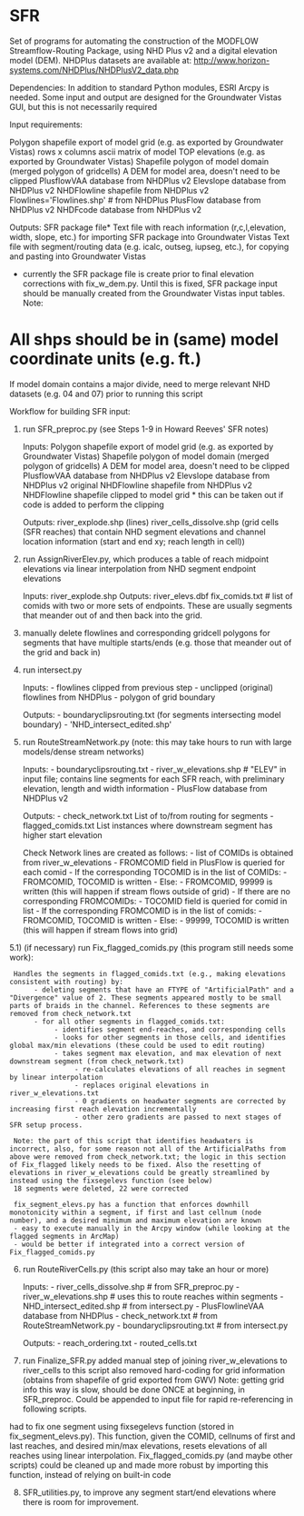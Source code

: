 SFR
===
Set of programs for automating the construction of the MODFLOW Streamflow-Routing Package, using NHD Plus v2 and a digital elevation model (DEM).
NHDPlus datasets are available at: http://www.horizon-systems.com/NHDPlus/NHDPlusV2_data.php


Dependencies:
In addition to standard Python modules, ESRI Arcpy is needed.
Some input and output are designed for the Groundwater Vistas GUI, but this is not necessarily required

Input requirements:

Polygon shapefile export of model grid (e.g. as exported by Groundwater Vistas)
rows x columns ascii matrix of model TOP elevations (e.g. as exported by Groundwater Vistas)
Shapefile polygon of model domain (merged polygon of gridcells)
A DEM for model area, doesn't need to be clipped
PlusflowVAA database from NHDPlus v2
Elevslope database from NHDPlus v2
NHDFlowline shapefile from NHDPlus v2
Flowlines='Flowlines.shp' # from NHDPlus
PlusFlow database from NHDPlus v2
NHDFcode database from NHDPlus v2


Outputs:
SFR package file*
Text file with reach information (r,c,l,elevation, width, slope, etc.) for importing SFR package into Groundwater Vistas
Text file with segment/routing data (e.g. icalc, outseg, iupseg, etc.), for copying and pasting into Groundwater Vistas

* currently the SFR package file is create prior to final elevation corrections with fix_w_dem.py. Until this is fixed, SFR package input should be manually created from the Groundwater Vistas input tables.
Note:
# All shps should be in (same) model coordinate units (e.g. ft.)
If model domain contains a major divide, need to merge relevant NHD datasets (e.g. 04 and 07) prior to running this script


Workflow for building SFR input:

1) run SFR_preproc.py (see Steps 1-9 in Howard Reeves' SFR notes)

     Inputs: 
     Polygon shapefile export of model grid (e.g. as exported by Groundwater Vistas)
     Shapefile polygon of model domain (merged polygon of gridcells)
     A DEM for model area, doesn't need to be clipped
     PlusflowVAA database from NHDPlus v2
     Elevslope database from NHDPlus v2
     original NHDFlowline shapefile from NHDPlus v2
     NHDFlowline shapefile clipped to model grid * this can be taken out if code is added to perform the clipping
     
     Outputs:
     river_explode.shp (lines)
     river_cells_dissolve.shp (grid cells (SFR reaches) that contain NHD segment elevations and channel location information (start and end xy; reach length in cell))



2) run AssignRiverElev.py, which produces a table of reach midpoint elevations via linear interpolation from NHD segment endpoint elevations

     Inputs: river_explode.shp
     Outputs: river_elevs.dbf
                    fix_comids.txt      # list of comids with two or more sets of endpoints.  These are usually segments that meander out of and then back into the grid.

3) manually delete flowlines and corresponding gridcell polygons for segments that have multiple starts/ends (e.g. those that meander out of the grid and back in)

4) run intersect.py

     Inputs:
          - flowlines clipped from previous step
          - unclipped (original) flowlines from NHDPlus
          - polygon of grid boundary
          
     Outputs:
          - boundaryclipsrouting.txt (for segments intersecting model boundary)
          - 'NHD_intersect_edited.shp'


5) run RouteStreamNetwork.py (note: this may take hours to run with large models/dense stream networks)

      Inputs:
          - boundaryclipsrouting.txt
          - river_w_elevations.shp    # "ELEV" in input file; contains line segments for each SFR reach, with preliminary elevation, length and width information
          - PlusFlow database from NHDPlus v2
          
      Outputs:
          - check_network.txt     List of to/from routing for segments
          - flagged_comids.txt    List instances where downstream segment has higher start elevation

     Check Network lines are created as follows:
          - list of COMIDs is obtained from river_w_elevations
          - FROMCOMID field in PlusFlow is queried for each comid
          - If the corresponding TOCOMID is in the list of COMIDs:
               - FROMCOMID, TOCOMID is written
          - Else:
               - FROMCOMID, 99999 is written (this will happen if stream flows outside of grid)
          - If there are no corresponding FROMCOMIDs:
               - TOCOMID field is queried for comid in list
          - If the corresponding FROMCOMID is in the list of comids:
               - FROMCOMID, TOCOMID is written
          - Else:
               - 99999, TOCOMID is written (this will happen if stream flows into grid)

5.1) (if necessary) run Fix_flagged_comids.py (this program still needs some work):

     Handles the segments in flagged_comids.txt (e.g., making elevations consistent with routing) by:
          - deleting segments that have an FTYPE of "ArtificialPath" and a "Divergence" value of 2. These segments appeared mostly to be small parts of braids in the channel. References to these segments are removed from check_network.txt
          - for all other segments in flagged_comids.txt:
               - identifies segment end-reaches, and corresponding cells
               - looks for other segments in those cells, and identifies global max/min elevations (these could be used to edit routing)
               - takes segment max elevation, and max elevation of next downstream segment (from check_network.txt)
                    - re-calculates elevations of all reaches in segment by linear interpolation
                    - replaces original elevations in river_w_elevations.txt
                    - 0 gradients on headwater segments are corrected by increasing first reach elevation incrementally
                    - other zero gradients are passed to next stages of SFR setup process.
     
     Note: the part of this script that identifies headwaters is incorrect, also, for some reason not all of the ArtificialPaths from above were removed from check_network.txt; the logic in this section of Fix_flagged likely needs to be fixed. Also the resetting of elevations in river_w_elevations could be greatly streamlined by instead using the fixsegelevs function (see below)
     18 segments were deleted, 22 were corrected
     
     fix_segment_elevs.py has a function that enforces downhill monotonicity within a segment, if first and last cellnum (node number), and a desired minimum and maximum elevation are known
     - easy to execute manually in the Arcpy window (while looking at the flagged segments in ArcMap)
     - would be better if integrated into a correct version of Fix_flagged_comids.py
          
6) run RouteRiverCells.py (this script also may take an hour or more)

     Inputs:
          - river_cells_dissolve.shp  # from SFR_preproc.py
          - river_w_elevations.shp  # uses this to route reaches within segments
          - NHD_intersect_edited.shp   # from intersect.py
          - PlusFlowlineVAA database from NHDPlus
          - check_network.txt  # from RouteStreamNetwork.py
          - boundaryclipsrouting.txt  # from intersect.py
          
     Outputs:
          - reach_ordering.txt
          - routed_cells.txt

7) run Finalize_SFR.py
added manual step of joining river_w_elevations to river_cells to this script
also removed hard-coding for grid information (obtains from shapefile of grid exported from GWV) 
Note: getting grid info this way is slow, should be done ONCE at beginning, in SFR_preproc. Could be appended to input file for rapid re-referencing in following scripts.

had to fix one segment using fixsegelevs function (stored in fix_segment_elevs.py). This function, given the COMID, cellnums of first and last reaches, and desired min/max elevations, resets elevations of all reaches using linear interpolation. Fix_flagged_comids.py (and maybe other scripts) could be cleaned up and made more robust by importing this function, instead of relying on built-in code


8) SFR_utilities.py, to improve any segment start/end elevations where there is room for improvement.
